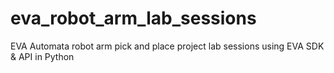 # eva_robot_arm_lab_sessions
EVA Automata robot arm pick and place project lab sessions using EVA SDK &amp; API in Python
